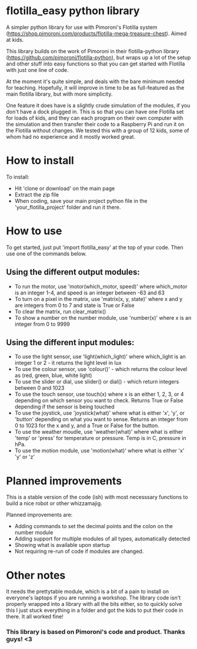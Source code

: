 # flotilla_easy python library
A simpler python library for use with Pimoroni's Flotilla system (https://shop.pimoroni.com/products/flotilla-mega-treasure-chest). Aimed at kids. 

This library builds on the work of Pimoroni in their flotilla-python library (https://github.com/pimoroni/flotilla-python), but wraps up a lot of the setup and other stuff into easy functions so that you can get started with Flotilla with just one line of code.

At the moment it's quite simple, and deals with the bare minimum needed for teaching. Hopefully, it will improve in time to be as full-featured as the main flotilla library, but with more simplicity. 

One feature it does have is a slightly crude simulation of the modules, if you don't have a dock plugged in. This is so that you can have one Flotilla set for loads of kids, and they can each program on their own computer with the simulation and then transfer their code to a Raspberry Pi and run it on the Flotilla without changes. We tested this with a group of 12 kids, some of whom had no experience and it mostly worked great. 

# How to install

To install:
* Hit 'clone or download' on the main page
* Extract the zip file
* When coding, save your main project python file in the 'your_flotilla_project' folder and run it there. 

# How to use

To get started, just put 'import flotilla_easy' at the top of your code. Then use one of the commands below. 

## Using the different output modules:
* To run the motor, use 'motor(which_motor, speed)' where which_motor is an integer 1-4, and speed is an integer between -63 and 63
* To turn on a pixel in the matrix, use 'matrix(x, y, state)' where x and y are integers from 0 to 7 and state is True or False
* To clear the matrix, run clear_matrix()
* To show a number on the number module, use 'number(x)' where x is an integer from 0 to 9999

 
 
## Using the different input modules:
* To use the light sensor, use 'light(which_light)' where which_light is an integer 1 or 2 - it returns the light level in lux
* To use the colour sensor, use 'colour()' - which returns the colour level as (red, green, blue, white light)
* To use the slider or dial, use slider() or dial() - which return integers between 0 and 1023
* To use the touch sensor, use touch(x) where x is an either 1, 2, 3, or 4 depending on which sensor you want to check. Returns True or False depending if the sensor is being touched
* To use the joystick, use 'joystick(what)' where what is either 'x', 'y', or 'button' depending on what you want to sense. Returns an integer from 0 to 1023 for the x and y, and a True or False for the button.
* To use the weather moudle, use 'weather(what)' where what is either 'temp' or 'press' for temperature or pressure. Temp is in C, pressure in hPa. 
* To use the motion module, use 'motion(what)' where what is either 'x' 'y' or 'z'

 

# Planned improvements
This is a stable version of the code (ish) with most necesssary functions to build a nice robot or other whizzamajig.

Planned improvements are:
* Adding commands to set the decimal points and the colon on the number module
* Adding support for multiple modules of all types, automatically detected
* Showing what is available upon startup
* Not requiring re-run of code if modules are changed.

# Other notes
It needs the prettytable module, which is a bit of a pain to install on everyone's laptops if you are running a workshop. The library code isn't properly wrapped into a library with all the bits either, so to quickly solve this I just stuck everything in a folder and got the kids to put their code in there. It all worked fine!




### This library is based on Pimoroni's code and product. Thanks guys! <3
